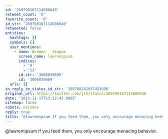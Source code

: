 ```yaml
---
id: '269790167114608640'
retweet_count: '0'
favorite_count: '0'
id_str: '269790167114608640'
retweeted: false
entities:
  hashtags: []
  symbols: []
  user_mentions:
    - name: Всемил   Уваров
      screen_name: lawremipsum
      indices:
        - '0'
        - '12'
      id_str: '3006839609'
      id: '3006839609'
  urls: []
in_reply_to_status_id_str: '269788241937453056'
original_url: https://twitter.com/jth/status/269790167114608640
date: '2012-11-17T13:12:42.000Z'
sitemap: false
robots: noindex
reply: true
title: '@lawremipsum If you feed them, you only encourage menacing behavior.'
---
```


@lawremipsum If you feed them, you only encourage menacing behavior.
